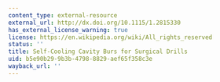 ```yaml
---
content_type: external-resource
external_url: http://dx.doi.org/10.1115/1.2815330
has_external_license_warning: true
license: https://en.wikipedia.org/wiki/All_rights_reserved
status: ''
title: Self-Cooling Cavity Burs for Surgical Drills
uid: b5e90b29-9b3b-4798-8829-aef65f358c3e
wayback_url: ''
---
```

